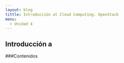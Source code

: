 ```yaml
---
layout: blog
tittle: Introducción al Cloud Computing. OpenStack 
menu:
  - Unidad 4
---
```

## Introducción a 

###Contenidos

